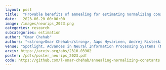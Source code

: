 ```yaml
---
layout: post
title:  "Provable benefits of annealing for estimating normalizing constants: Importance Sampling, Noise-Contrastive Estimation, and beyond"
date:   2023-06-20 00:00:00
image: /images/neurips_2023.png
categories: research
subcategories: estimation
author: "Omar Chehab"
authors: "<strong>Omar Chehab</strong>, Aapo Hyvärinen, Andrej Risteski"
venue: "Spotlight, Advances in Neural Information Processing Systems (NeurIPS)"
arxiv: https://arxiv.org/abs/2310.03902
poster: /pdfs/poster_neurips_2023.pdf
code: https://github.com/l-omar-chehab/annealing-normalizing-constants
---
```

